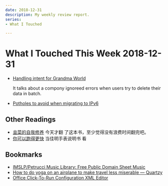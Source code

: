 ```yaml
---
date: 2018-12-31
description: My weekly review report.
series:
- What I Touched

---
```


# What I Touched This Week 2018-12-31


- [Handling intent for Grandma World](https://rachelbythebay.com/w/2018/12/28/intent/)

    It talks about a compony ignoreed errors when users try to delete their
    data in batch.

- [Potholes to avoid when migrating to IPv6](https://rachelbythebay.com/w/2018/12/30/v6/)

## Other Readings

* [韭菜的自我修养](https://book.douban.com/subject/30314653/) 今天才翻
  了这本书，至少觉得没有浪费时间翻完吧。
* [你可以跑得更快](https://book.douban.com/subject/27026953/) 当佳明手表说明书
  看

## Bookmarks

* [IMSLP/Petrucci Music Library: Free Public Domain Sheet Music](https://imslp.org/wiki/Main_Page)
* [How to do yoga on an airplane to make travel less miserable
  — Quartzy](https://qz.com/quartzy/1464322/how-to-do-yoga-on-an-airplane-to-make-travel-less-miserable/)
* [Office Click-To-Run Configuration XML Editor](http://officedev.github.io/Office-IT-Pro-Deployment-Scripts/XmlEditor.html)

